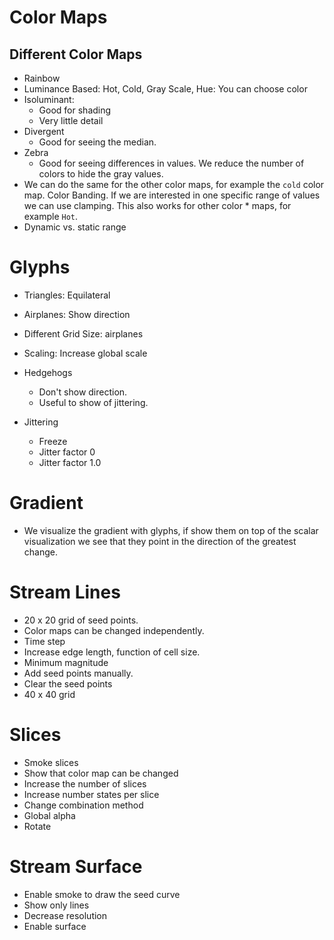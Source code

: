 # Color Maps

## Different Color Maps
* Rainbow
* Luminance Based: Hot, Cold, Gray Scale, Hue: You can choose color
* Isoluminant:
	* Good for shading
	* Very little detail
* Divergent 
	* Good for seeing the median.
* Zebra
	* Good for seeing differences in values.
	We reduce the number of colors to hide the gray values.
* We can do the same for the other color maps, for example the ```cold``` color map. Color Banding.
If we are interested in one specific range of values we can use clamping. This also works for other color * maps, for example ``Hot``.
* Dynamic vs. static range

# Glyphs

* Triangles: Equilateral
* Airplanes: Show direction
* Different Grid Size: airplanes	
* Scaling: Increase global scale
* Hedgehogs
	* Don't show direction.
	* Useful to show of jittering.

* Jittering
	* Freeze
	* Jitter factor 0
	* Jitter factor 1.0

# Gradient
* We visualize the gradient with glyphs, if show them on top of the scalar visualization we see that they point in the direction of the greatest change.

# Stream Lines
* 20 x 20 grid of seed points.
* Color maps can be changed independently.
* Time step
* Increase edge length, function of cell size.
* Minimum magnitude
* Add seed points manually.
* Clear the seed points
* 40 x 40 grid

# Slices
* Smoke slices
* Show that color map can be changed
* Increase the number of slices
* Increase number states per slice
* Change combination method
* Global alpha
* Rotate

# Stream Surface
* Enable smoke to draw the seed curve
* Show only lines
* Decrease resolution
* Enable surface